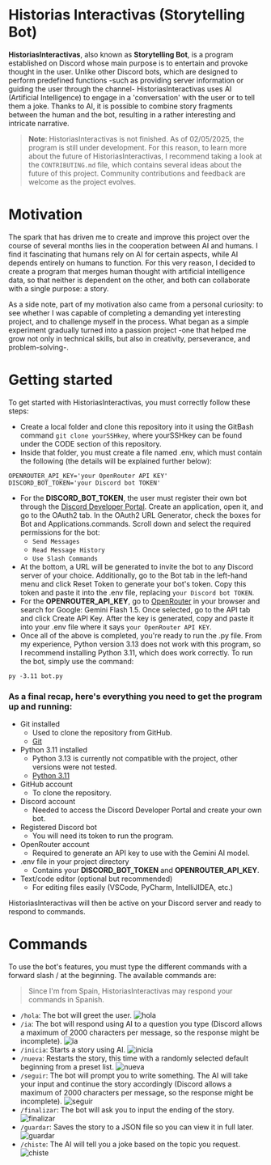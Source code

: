 # Historias Interactivas (Storytelling Bot)

**HistoriasInteractivas**, also known as **Storytelling Bot**, is a program established on Discord whose main purpose is to entertain and provoke thought in the user. Unlike other Discord bots, which are designed to perform predefined functions -such as providing server information or guiding the user through the channel- HistoriasInteractivas uses AI (Artificial Intelligence) to engage in a 'conversation' with the user or to tell them a joke. Thanks to AI, it is possible to combine story fragments between the human and the bot, resulting in a rather interesting and intricate narrative.

> **Note**: HistoriasInteractivas is not finished. As of 02/05/2025, the program is still under development. For this reason, to learn more about the future of HistoriasInteractivas, I recommend taking a look at the `CONTRIBUTING.md` file, which contains several ideas about the future of this project.
Community contributions and feedback are welcome as the project evolves.

# Motivation

The spark that has driven me to create and improve this project over the course of several months lies in the cooperation between AI and humans. I find it fascinating that humans rely on AI for certain aspects, while AI depends entirely on humans to function. For this very reason, I decided to create a program that merges human thought with artificial intelligence data, so that neither is dependent on the other, and both can collaborate with a single purpose: a story.

As a side note, part of my motivation also came from a personal curiosity: to see whether I was capable of completing a demanding yet interesting project, and to challenge myself in the process.
What began as a simple experiment gradually turned into a passion project -one that helped me grow not only in technical skills, but also in creativity, perseverance, and problem-solving-.

# Getting started

To get started with HistoriasInteractivas, you must correctly follow these steps:

- Create a local folder and clone this repository into it using the GitBash command `git clone yourSSHkey`, where yourSSHkey can be found under the CODE section of this repository.
- Inside that folder, you must create a file named .env, which must contain the following (the details will be explained further below):
```
OPENROUTER_API_KEY='your OpenRouter API KEY'
DISCORD_BOT_TOKEN='your Discord bot TOKEN'
```
- For the **DISCORD_BOT_TOKEN**, the user must register their own bot through the [Discord Developer Portal](https://discord.com/developers/applications). Create an application, open it, and go to the OAuth2 tab. In the OAuth2 URL Generator, check the boxes for Bot and Applications.commands.
Scroll down and select the required permissions for the bot:
  - `Send Messages`
  - `Read Message History`
  - `Use Slash Commands`
- At the bottom, a URL will be generated to invite the bot to any Discord server of your choice.
Additionally, go to the Bot tab in the left-hand menu and click Reset Token to generate your bot's token. Copy this token and paste it into the .env file, replacing `your Discord bot TOKEN`.
- For the **OPENROUTER_API_KEY**, go to [OpenRouter](https://openrouter.ai/) in your browser and search for Google: Gemini Flash 1.5. Once selected, go to the API tab and click Create API Key. After the key is generated, copy and paste it into your .env file where it says `your OpenRouter API KEY`.
- Once all of the above is completed, you're ready to run the .py file.
From my experience, Python version 3.13 does not work with this program, so I recommend installing Python 3.11, which does work correctly.
To run the bot, simply use the command:
```
py -3.11 bot.py
```

### As a final recap, here's everything you need to get the program up and running: ###
- Git installed
  - Used to clone the repository from GitHub.
  - [Git](https://git-scm.com/downloads)
- Python 3.11 installed
  - Python 3.13 is currently not compatible with the project, other versions were not tested.
  - [Python 3.11](https://www.python.org/downloads/release/python-3110/)
- GitHub account
  - To clone the repository.
- Discord account
  - Needed to access the Discord Developer Portal and create your own bot.
- Registered Discord bot
  - You will need its token to run the program.
- OpenRouter account
  - Required to generate an API key to use with the Gemini AI model.
- .env file in your project directory
  - Contains your **DISCORD_BOT_TOKEN** and **OPENROUTER_API_KEY**.
- Text/code editor (optional but recommended)
  - For editing files easily (VSCode, PyCharm, IntelliJIDEA, etc.)

HistoriasInteractivas will then be active on your Discord server and ready to respond to commands.

# Commands

To use the bot's features, you must type the different commands with a forward slash / at the beginning. The available commands are:

> Since I'm from Spain, HistoriasInteractivas may respond your commands in Spanish.

- `/hola`: The bot will greet the user.
![hola](./media/hola_dc.gif)
- `/ia`: The bot will respond using AI to a question you type (Discord allows a maximum of 2000 characters per message, so the response might be incomplete).
![ia](./media/ia_dc.gif)
- `/inicia`: Starts a story using AI.
![inicia](./media/inicia_dc.gif)
- `/nueva`: Restarts the story, this time with a randomly selected default beginning from a preset list.
![nueva](./media/nueva_dc.gif)
- `/seguir`: The bot will prompt you to write something. The AI will take your input and continue the story accordingly (Discord allows a maximum of 2000 characters per message, so the response might be incomplete).
![seguir](./media/seguir_dc.gif)
- `/finalizar`: The bot will ask you to input the ending of the story.
![finalizar](./media/finalizar_dc.gif)
- `/guardar`: Saves the story to a JSON file so you can view it in full later.
![guardar](./media/guardar_dc.gif)
- `/chiste`: The AI will tell you a joke based on the topic you request.
![chiste](./media/chiste_dc.gif)
